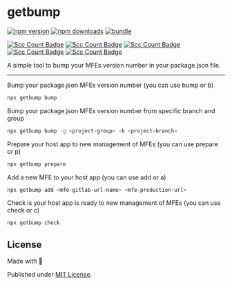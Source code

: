 # getbump

[![npm version][npm-version-src]][npm-href]
[![npm downloads][npm-downloads-src]][npm-href]
[![bundle][bundle-src]][bundle-href]

[![Scc Count Badge](https://sloc.xyz/github/iamkhan21/getbump?category=code)][repo-href]
[![Scc Count Badge](https://sloc.xyz/github/iamkhan21/getbump?category=blanks)][repo-href]
[![Scc Count Badge](https://sloc.xyz/github/iamkhan21/getbump?category=lines)][repo-href]
[![Scc Count Badge](https://sloc.xyz/github/iamkhan21/getbump?category=comments)][repo-href]
[![Scc Count Badge](https://sloc.xyz/github/iamkhan21/getbump?category=cocomo)][repo-href]

A simple tool to bump your MFEs version number in your package.json file.

---

Bump your package.json MFEs version number (you can use bump or b)
```sh
npx getbump bump
```

Bump your package.json MFEs version number from specific branch and group
```sh
npx getbump bump -g <project-group> -b <project-branch>
```

Prepare your host app to new management of MFEs (you can use prepare or p)
```sh
npx getbump prepare
```

Add a new MFE to your host app (you can use add or a)
```sh
npx getbump add <mfe-gitlab-url-name> <mfe-production-url>
```

Check is your host app is ready to new management of MFEs (you can use check or c)
```sh
npx getbump check
```

## License

Made with 💛

Published under [MIT License](./LICENSE).

<!-- Badges -->

[npm-version-src]: https://img.shields.io/npm/v/getbump?style=flat&colorA=18181B&colorB=F0DB4F
[npm-href]: https://npmjs.com/package/getbump
[npm-downloads-src]: https://img.shields.io/npm/dm/getbump?style=flat&colorA=18181B&colorB=F0DB4F
[bundle-src]: https://img.shields.io/bundlephobia/minzip/getbump?style=flat&colorA=18181B&colorB=F0DB4F
[bundle-href]: https://bundlephobia.com/result?p=getbump
[repo-href]: https://github.com/iamkhan21/getbump
